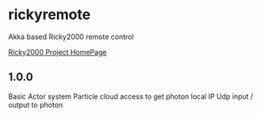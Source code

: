 # rickyremote
Akka based Ricky2000 remote control

[Ricky2000 Project HomePage](https://hackaday.io/project/10653-ricky2000)

## 1.0.0
Basic Actor system
Particle cloud access to get photon local IP
Udp input / output to photon

